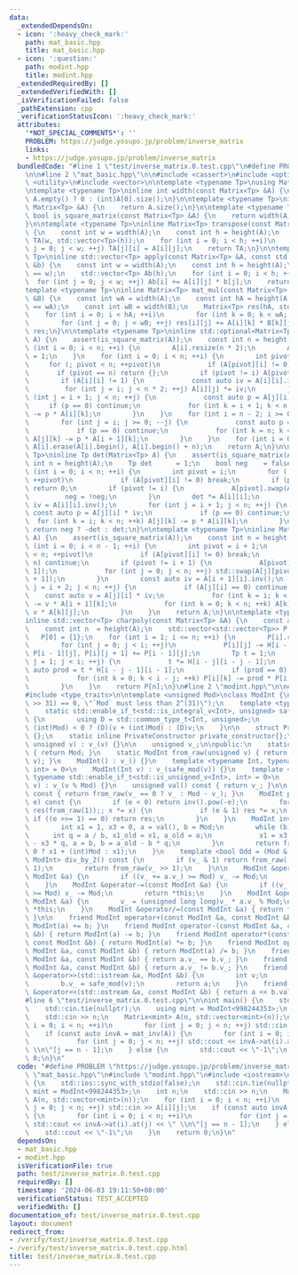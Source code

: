 ```yaml
---
data:
  _extendedDependsOn:
  - icon: ':heavy_check_mark:'
    path: mat_basic.hpp
    title: mat_basic.hpp
  - icon: ':question:'
    path: modint.hpp
    title: modint.hpp
  _extendedRequiredBy: []
  _extendedVerifiedWith: []
  _isVerificationFailed: false
  _pathExtension: cpp
  _verificationStatusIcon: ':heavy_check_mark:'
  attributes:
    '*NOT_SPECIAL_COMMENTS*': ''
    PROBLEM: https://judge.yosupo.jp/problem/inverse_matrix
    links:
    - https://judge.yosupo.jp/problem/inverse_matrix
  bundledCode: "#line 1 \"test/inverse_matrix.0.test.cpp\"\n#define PROBLEM \"https://judge.yosupo.jp/problem/inverse_matrix\"\
    \n\n#line 2 \"mat_basic.hpp\"\n\n#include <cassert>\n#include <optional>\n#include\
    \ <utility>\n#include <vector>\n\ntemplate <typename Tp>\nusing Matrix = std::vector<std::vector<Tp>>;\n\
    \ntemplate <typename Tp>\ninline int width(const Matrix<Tp> &A) {\n    return\
    \ A.empty() ? 0 : (int)A[0].size();\n}\n\ntemplate <typename Tp>\ninline int height(const\
    \ Matrix<Tp> &A) {\n    return A.size();\n}\n\ntemplate <typename Tp>\ninline\
    \ bool is_square_matrix(const Matrix<Tp> &A) {\n    return width(A) == height(A);\n\
    }\n\ntemplate <typename Tp>\ninline Matrix<Tp> transpose(const Matrix<Tp> &A)\
    \ {\n    const int w = width(A);\n    const int h = height(A);\n    Matrix<Tp>\
    \ TA(w, std::vector<Tp>(h));\n    for (int i = 0; i < h; ++i)\n        for (int\
    \ j = 0; j < w; ++j) TA[j][i] = A[i][j];\n    return TA;\n}\n\ntemplate <typename\
    \ Tp>\ninline std::vector<Tp> apply(const Matrix<Tp> &A, const std::vector<Tp>\
    \ &b) {\n    const int w = width(A);\n    const int h = height(A);\n    assert((int)b.size()\
    \ == w);\n    std::vector<Tp> Ab(h);\n    for (int i = 0; i < h; ++i)\n      \
    \  for (int j = 0; j < w; ++j) Ab[i] += A[i][j] * b[j];\n    return Ab;\n}\n\n\
    template <typename Tp>\ninline Matrix<Tp> mat_mul(const Matrix<Tp> &A, const Matrix<Tp>\
    \ &B) {\n    const int wA = width(A);\n    const int hA = height(A);\n    assert(height(B)\
    \ == wA);\n    const int wB = width(B);\n    Matrix<Tp> res(hA, std::vector<Tp>(wB));\n\
    \    for (int i = 0; i < hA; ++i)\n        for (int k = 0; k < wA; ++k)\n    \
    \        for (int j = 0; j < wB; ++j) res[i][j] += A[i][k] * B[k][j];\n    return\
    \ res;\n}\n\ntemplate <typename Tp>\ninline std::optional<Matrix<Tp>> mat_inv(Matrix<Tp>\
    \ A) {\n    assert(is_square_matrix(A));\n    const int n = height(A);\n    for\
    \ (int i = 0; i < n; ++i) {\n        A[i].resize(n * 2);\n        A[i][n + i]\
    \ = 1;\n    }\n    for (int i = 0; i < n; ++i) {\n        int pivot = i;\n   \
    \     for (; pivot < n; ++pivot)\n            if (A[pivot][i] != 0) break;\n \
    \       if (pivot == n) return {};\n        if (pivot != i) A[pivot].swap(A[i]);\n\
    \        if (A[i][i] != 1) {\n            const auto iv = A[i][i].inv();\n   \
    \         for (int j = i; j < n * 2; ++j) A[i][j] *= iv;\n        }\n        for\
    \ (int j = i + 1; j < n; ++j) {\n            const auto p = A[j][i];\n       \
    \     if (p == 0) continue;\n            for (int k = i + 1; k < n * 2; ++k) A[j][k]\
    \ -= p * A[i][k];\n        }\n    }\n    for (int i = n - 2; i >= 0; --i) {\n\
    \        for (int j = i; j >= 0; --j) {\n            const auto p = A[j][i + 1];\n\
    \            if (p == 0) continue;\n            for (int k = n; k < n * 2; ++k)\
    \ A[j][k] -= p * A[i + 1][k];\n        }\n    }\n    for (int i = 0; i < n; ++i)\
    \ A[i].erase(A[i].begin(), A[i].begin() + n);\n    return A;\n}\n\ntemplate <typename\
    \ Tp>\ninline Tp det(Matrix<Tp> A) {\n    assert(is_square_matrix(A));\n    const\
    \ int n = height(A);\n    Tp det      = 1;\n    bool neg    = false;\n    for\
    \ (int i = 0; i < n; ++i) {\n        int pivot = i;\n        for (; pivot < n;\
    \ ++pivot)\n            if (A[pivot][i] != 0) break;\n        if (pivot == n)\
    \ return 0;\n        if (pivot != i) {\n            A[pivot].swap(A[i]);\n   \
    \         neg = !neg;\n        }\n        det *= A[i][i];\n        const auto\
    \ iv = A[i][i].inv();\n        for (int j = i + 1; j < n; ++j) {\n           \
    \ const auto p = A[j][i] * iv;\n            if (p == 0) continue;\n          \
    \  for (int k = i; k < n; ++k) A[j][k] -= p * A[i][k];\n        }\n    }\n   \
    \ return neg ? -det : det;\n}\n\ntemplate <typename Tp>\ninline Matrix<Tp> to_upper_hessenberg(Matrix<Tp>\
    \ A) {\n    assert(is_square_matrix(A));\n    const int n = height(A);\n    for\
    \ (int i = 0; i < n - 1; ++i) {\n        int pivot = i + 1;\n        for (; pivot\
    \ < n; ++pivot)\n            if (A[pivot][i] != 0) break;\n        if (pivot ==\
    \ n) continue;\n        if (pivot != i + 1) {\n            A[pivot].swap(A[i +\
    \ 1]);\n            for (int j = 0; j < n; ++j) std::swap(A[j][pivot], A[j][i\
    \ + 1]);\n        }\n        const auto iv = A[i + 1][i].inv();\n        for (int\
    \ j = i + 2; j < n; ++j) {\n            if (A[j][i] == 0) continue;\n        \
    \    const auto v = A[j][i] * iv;\n            for (int k = i; k < n; ++k) A[j][k]\
    \ -= v * A[i + 1][k];\n            for (int k = 0; k < n; ++k) A[k][i + 1] +=\
    \ v * A[k][j];\n        }\n    }\n    return A;\n}\n\ntemplate <typename Tp>\n\
    inline std::vector<Tp> charpoly(const Matrix<Tp> &A) {\n    const auto H = to_upper_hessenberg(A);\n\
    \    const int n  = height(A);\n    std::vector<std::vector<Tp>> P(n + 1);\n \
    \   P[0] = {1};\n    for (int i = 1; i <= n; ++i) {\n        P[i].resize(i + 1);\n\
    \        for (int j = 0; j < i; ++j)\n            P[i][j] -= H[i - 1][i - 1] *\
    \ P[i - 1][j], P[i][j + 1] += P[i - 1][j];\n        Tp t = 1;\n        for (int\
    \ j = 1; j < i; ++j) {\n            t *= H[i - j][i - j - 1];\n            const\
    \ auto prod = t * H[i - j - 1][i - 1];\n            if (prod == 0) continue;\n\
    \            for (int k = 0; k < i - j; ++k) P[i][k] -= prod * P[i - j - 1][k];\n\
    \        }\n    }\n    return P[n];\n}\n#line 2 \"modint.hpp\"\n\n#include <iostream>\n\
    #include <type_traits>\n\ntemplate <unsigned Mod>\nclass ModInt {\n    static_assert((Mod\
    \ >> 31) == 0, \"`Mod` must less than 2^(31)\");\n    template <typename Int>\n\
    \    static std::enable_if_t<std::is_integral_v<Int>, unsigned> safe_mod(Int v)\
    \ {\n        using D = std::common_type_t<Int, unsigned>;\n        return (v %=\
    \ (int)Mod) < 0 ? (D)(v + (int)Mod) : (D)v;\n    }\n\n    struct PrivateConstructor\
    \ {};\n    static inline PrivateConstructor private_constructor{};\n    ModInt(PrivateConstructor,\
    \ unsigned v) : v_(v) {}\n\n    unsigned v_;\n\npublic:\n    static unsigned mod()\
    \ { return Mod; }\n    static ModInt from_raw(unsigned v) { return ModInt(private_constructor,\
    \ v); }\n    ModInt() : v_() {}\n    template <typename Int, typename std::enable_if_t<std::is_signed_v<Int>,\
    \ int> = 0>\n    ModInt(Int v) : v_(safe_mod(v)) {}\n    template <typename Int,\
    \ typename std::enable_if_t<std::is_unsigned_v<Int>, int> = 0>\n    ModInt(Int\
    \ v) : v_(v % Mod) {}\n    unsigned val() const { return v_; }\n\n    ModInt operator-()\
    \ const { return from_raw(v_ == 0 ? v_ : Mod - v_); }\n    ModInt pow(long long\
    \ e) const {\n        if (e < 0) return inv().pow(-e);\n        for (ModInt x(*this),\
    \ res(from_raw(1));; x *= x) {\n            if (e & 1) res *= x;\n           \
    \ if ((e >>= 1) == 0) return res;\n        }\n    }\n    ModInt inv() const {\n\
    \        int x1 = 1, x3 = 0, a = val(), b = Mod;\n        while (b) {\n      \
    \      int q = a / b, x1_old = x1, a_old = a;\n            x1 = x3, x3 = x1_old\
    \ - x3 * q, a = b, b = a_old - b * q;\n        }\n        return from_raw(x1 <\
    \ 0 ? x1 + (int)Mod : x1);\n    }\n    template <bool Odd = (Mod & 1)>\n    std::enable_if_t<Odd,\
    \ ModInt> div_by_2() const {\n        if (v_ & 1) return from_raw((v_ + Mod) >>\
    \ 1);\n        return from_raw(v_ >> 1);\n    }\n\n    ModInt &operator+=(const\
    \ ModInt &a) {\n        if ((v_ += a.v_) >= Mod) v_ -= Mod;\n        return *this;\n\
    \    }\n    ModInt &operator-=(const ModInt &a) {\n        if ((v_ += Mod - a.v_)\
    \ >= Mod) v_ -= Mod;\n        return *this;\n    }\n    ModInt &operator*=(const\
    \ ModInt &a) {\n        v_ = (unsigned long long)v_ * a.v_ % Mod;\n        return\
    \ *this;\n    }\n    ModInt &operator/=(const ModInt &a) { return *this *= a.inv();\
    \ }\n\n    friend ModInt operator+(const ModInt &a, const ModInt &b) { return\
    \ ModInt(a) += b; }\n    friend ModInt operator-(const ModInt &a, const ModInt\
    \ &b) { return ModInt(a) -= b; }\n    friend ModInt operator*(const ModInt &a,\
    \ const ModInt &b) { return ModInt(a) *= b; }\n    friend ModInt operator/(const\
    \ ModInt &a, const ModInt &b) { return ModInt(a) /= b; }\n    friend bool operator==(const\
    \ ModInt &a, const ModInt &b) { return a.v_ == b.v_; }\n    friend bool operator!=(const\
    \ ModInt &a, const ModInt &b) { return a.v_ != b.v_; }\n    friend std::istream\
    \ &operator>>(std::istream &a, ModInt &b) {\n        int v;\n        a >> v;\n\
    \        b.v_ = safe_mod(v);\n        return a;\n    }\n    friend std::ostream\
    \ &operator<<(std::ostream &a, const ModInt &b) { return a << b.val(); }\n};\n\
    #line 6 \"test/inverse_matrix.0.test.cpp\"\n\nint main() {\n    std::ios::sync_with_stdio(false);\n\
    \    std::cin.tie(nullptr);\n    using mint = ModInt<998244353>;\n    int n;\n\
    \    std::cin >> n;\n    Matrix<mint> A(n, std::vector<mint>(n));\n    for (int\
    \ i = 0; i < n; ++i)\n        for (int j = 0; j < n; ++j) std::cin >> A[i][j];\n\
    \    if (const auto invA = mat_inv(A)) {\n        for (int i = 0; i < n; ++i)\n\
    \            for (int j = 0; j < n; ++j) std::cout << invA->at(i).at(j) << \"\
    \ \\n\"[j == n - 1];\n    } else {\n        std::cout << \"-1\";\n    }\n    return\
    \ 0;\n}\n"
  code: "#define PROBLEM \"https://judge.yosupo.jp/problem/inverse_matrix\"\n\n#include\
    \ \"mat_basic.hpp\"\n#include \"modint.hpp\"\n#include <iostream>\n\nint main()\
    \ {\n    std::ios::sync_with_stdio(false);\n    std::cin.tie(nullptr);\n    using\
    \ mint = ModInt<998244353>;\n    int n;\n    std::cin >> n;\n    Matrix<mint>\
    \ A(n, std::vector<mint>(n));\n    for (int i = 0; i < n; ++i)\n        for (int\
    \ j = 0; j < n; ++j) std::cin >> A[i][j];\n    if (const auto invA = mat_inv(A))\
    \ {\n        for (int i = 0; i < n; ++i)\n            for (int j = 0; j < n; ++j)\
    \ std::cout << invA->at(i).at(j) << \" \\n\"[j == n - 1];\n    } else {\n    \
    \    std::cout << \"-1\";\n    }\n    return 0;\n}\n"
  dependsOn:
  - mat_basic.hpp
  - modint.hpp
  isVerificationFile: true
  path: test/inverse_matrix.0.test.cpp
  requiredBy: []
  timestamp: '2024-06-03 19:11:50+08:00'
  verificationStatus: TEST_ACCEPTED
  verifiedWith: []
documentation_of: test/inverse_matrix.0.test.cpp
layout: document
redirect_from:
- /verify/test/inverse_matrix.0.test.cpp
- /verify/test/inverse_matrix.0.test.cpp.html
title: test/inverse_matrix.0.test.cpp
---
```

